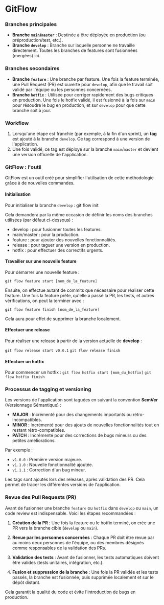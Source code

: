 # GitFlow

### Branches principales

- **Branche `main`/`master`** : Destinée à être déployée en production (ou préproduction/test, etc.).
- **Branche `develop`** : Branche sur laquelle personne ne travaille directement. Toutes les branches de features sont fusionnées (mergées) ici.

### Branches secondaires

- **Branche `feature`** : Une branche par feature. Une fois la feature terminée, une Pull Request (PR) est ouverte pour `develop`, afin que le travail soit validé par l'équipe ou les personnes concernées.
- **Branche `hotfix`** : Utilisée pour corriger rapidement des bugs critiques en production. Une fois le hotfix validé, il est fusionné à la fois sur `main` pour résoudre le bug en production, et sur `develop` pour que cette branche soit à jour.

### Workflow

1. Lorsqu'une étape est franchie (par exemple, à la fin d'un sprint), un **tag** est ajouté à la branche `develop`. Ce tag correspond à une version de l'application.
2. Une fois validé, ce tag est déployé sur la branche `main`/`master` et devient une version officielle de l'application.

### GitFlow : l'outil

GitFlow est un outil créé pour simplifier l'utilisation de cette méthodologie grâce à de nouvelles commandes.

#### Initialisation

Pour initialiser la branche `develop` :
git flow init

Cela demandera par la même occasion de définir les noms des branches utilisées (par défaut ci-dessous) :

- develop : pour fusionner toutes les features.
- main/master : pour la production.
- feature : pour ajouter des nouvelles fonctionnalités.
- release : pour taguer une version en production.
- hotfix : pour effectuer des correctifs urgents.


#### Travailler sur une nouvelle feature

Pour démarrer une nouvelle feature :

``git flow feature start [nom_de_la_feature]``

Ensuite, on effectue autant de commits que nécessaire pour réaliser cette feature. Une fois la feature prête, qu'elle a passé la PR, les tests, et autres vérifications, on peut la terminer avec :

``git flow feature finish [nom_de_la_feature]``

Cela aura pour effet de supprimer la branche localement.

#### Effectuer une release

Pour réaliser une release à partir de la version actuelle de **develop** :

``git flow release start v0.0.1``
``git flow release finish``


#### Effectuer un hotfix

Pour commencer un hotfix :
`git flow hotfix start [nom_du_hotfix]`
`git flow hotfix finish`

### Processus de tagging et versioning

Les versions de l'application sont taguées en suivant la convention **SemVer** (Versionnage Sémantique) :

- **MAJOR** : Incrémenté pour des changements importants ou rétro-incompatibles.
- **MINOR** : Incrémenté pour des ajouts de nouvelles fonctionnalités tout en restant rétro-compatibles.
- **PATCH** : Incrémenté pour des corrections de bugs mineurs ou des petites améliorations.

Par exemple : 
- `v1.0.0` : Première version majeure.
- `v1.1.0` : Nouvelle fonctionnalité ajoutée.
- `v1.1.1` : Correction d'un bug mineur.

Les tags sont ajoutés lors des releases, après validation des PR. Cela permet de tracer les différentes versions de l'application.

### Revue des Pull Requests (PR)

Avant de fusionner une branche `feature` ou `hotfix` dans `develop` ou `main`, un code review est indispensable. Voici les étapes recommandées :

1. **Création de la PR** : Une fois la feature ou le hotfix terminé, on crée une PR vers la branche cible (`develop` ou `main`).
   
2. **Revue par les personnes concernées** : Chaque PR doit être revue par au moins deux personnes de l'équipe, ou des membres désignés comme responsables de la validation des PRs.
   
3. **Validation des tests** : Avant de fusionner, les tests automatiques doivent être valides (tests unitaires, intégration, etc.).
   
4. **Fusion et suppression de la branche** : Une fois la PR validée et les tests passés, la branche est fusionnée, puis supprimée localement et sur le dépôt distant.

Cela garantit la qualité du code et évite l'introduction de bugs en production.

